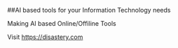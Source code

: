 ##AI based tools for your Information Technology needs

Making AI based Online/Offiline Tools

Visit https://disastery.com
